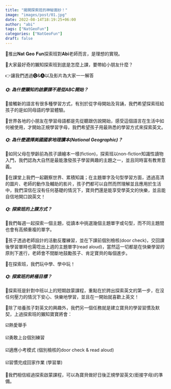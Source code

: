 ```yaml
---
title: "揭開探索班的神秘面紗！"
image: "images/post/01.jpg"
date: 2022-08-14T18:19:25+06:00
author: "abi"
tags: ["NatGeoFun"]
categories: ["NatGeoFun"]
draft: false
---
```


🧸推出𝐍𝐚𝐭 𝐆𝐞𝐨 𝐅𝐮𝐧探索班對𝐀𝐛𝐢老師而言，是理想的實現。

🧐大家最好奇的獺知探索班到底是怎麼上課，要帶給小朋友什麼？

👉讓我們透過🅠&🅐以及影片為大家一一解答

##### 𝗤: 為什麼獺知的啟蒙課不是從ABC開始？

🔸接觸新的語言有很多種學習方式，有別於從字母開始及背誦，我們希望探索班給孩子的是如同母語的學習體驗。

🔹世界各地的小朋友在學習母語都是先從聽跟仿說開始，感受這個語言在生活中如何被使用，才開始正規學習字母，我們希望孩子用最熟悉的學習方式來探索英文。

##### 𝗤: 為什麼選擇美國國家地理讀本(National Geographic)？

🔸如同父母在學齡前為孩子讀繪本一樣(fiction)，探索班以non-fiction知識性讀物入門，我們認為大自然是最能激發孩子學習興趣的主題之一，並且同時富有教育意義。

🔹在課堂上我們一起觀察世界、累積知識；在主題單字及句型學習方面，透過高清的圖片、老師的動作及輔助的影片，孩子們都可以自然而然理解並且應用於生活中，我們深信在沒有任何基礎的情況下，寶貝們還是能享受學英文的快樂，並且能自信地開口說英文！

##### 𝗤: 探索班的上課方式？

🔸我們每週一起探索一個主題，從讀本中挑選幾個主題單字或句型，而不同主題間也會有高頻重複的單字。

🔹孩子透過老師設計的活動反覆練習，並在下課前個別檢核(door check)，交回課後學習單時也需唸出上週的主題單字(read aloud)，當然這一切都是在快樂學習的原則下進行，老師會不間斷地鼓勵孩子、肯定寶貝的每個進步。

🔸在探索班，我們玩中學、學中玩！

##### 𝗤: 探索班的終極目標？

🔸探索班是針對中班以上的短期啟蒙課程，重點在於跨出探索英文的第一步，在沒任何壓力的情況下安心、快樂地學習，並且在一開始就喜歡上英文！

🔹除了培養孩子對英文的興趣外，我們另一個任務就是建立寶貝的學習習慣及默契，上過探索班的獺知寶寶將會：

☑️熱愛舉手

☑️勇敢上台個別練習

☑️適應小考模式 (個別檢核的door check & read aloud)

☑️習慣完成回家作業 (學習單)

🙌我們相信經過探索啟蒙課程，可以為寶貝做好日後正規學習英文(銜接字母)的準備。